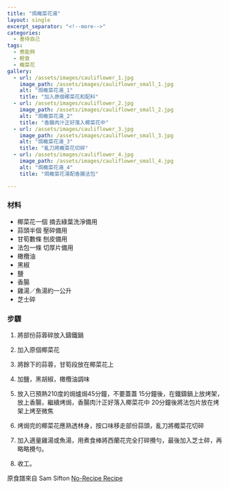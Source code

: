 ```yaml
---
title: "焗棷菜花湯"
layout: single
excerpt_separator: "<!--more-->"
categories:
  - 善待自己
tags:
  - 煮能夠
  - 輕食
  - 棷菜花
gallery:
  - url: /assets/images/cauliflower_1.jpg
    image_path: /assets/images/cauliflower_small_1.jpg
    alt: "焗棷菜花湯_1"
    title: "加入原個椰菜花和配料"
  - url: /assets/images/cauliflower_2.jpg
    image_path: /assets/images/cauliflower_small_2.jpg
    alt: "焗棷菜花湯_2"
    title: "香腸肉汁正好落入椰菜花中"
  - url: /assets/images/cauliflower_3.jpg
    image_path: /assets/images/cauliflower_small_3.jpg
    alt: "焗棷菜花湯_3"
    title: "亂刀將棷菜花切碎"
  - url: /assets/images/cauliflower_4.jpg
    image_path: /assets/images/cauliflower_small_4.jpg
    alt: "焗棷菜花湯_4"
    title: "焗棷菜花湯配香腸法包"

---
```


### 材料 <p> 

* 椰菜花一個 摘去綠葉洗淨備用
* 蒜頭半個 壓碎備用
* 甘筍數條 刨皮備用
* 法包一條 切厚片備用
* 橄欖油
* 黑椒
* 鹽
* 香腸
* 雞湯／魚湯約一公升
* 芝士碎 <p>

  
### 步驟
<p>  

1. 將部份蒜蓉碎放入鑄鐵鍋  

2. 加入原個椰菜花
3. 將餘下的蒜蓉，甘筍段放在椰菜花上
4. 加鹽，黑胡椒，橄欖油調味
5. 放入已預熱210度的焗爐焗45分鐘，不要蓋蓋
15分鐘後，在鐵鑄鍋上放烤架，放上香腸，繼續烤焗，香腸肉汁正好落入椰菜花中
20分鐘後將法包片放在烤架上烤至微焦

6. 烤焗完的椰菜花應熟透林身，按口味移走部份蒜頭，亂刀將棷菜花切碎

7. 加入適量雞湯或魚湯，用煮食棒將西蘭花完全打碎攪勻，最後加入芝士碎，再略略攪勻。

8. 收工。
<p>



原食譜來自 Sam Sifton [No-Recipe Recipe]()
